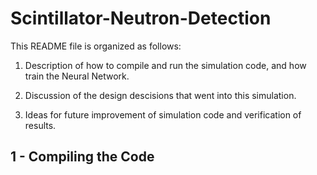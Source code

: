 # Scintillator-Neutron-Detection

This README file is organized as follows:

1. Description of how to compile and run the simulation code, 
   and how train the Neural Network.

2. Discussion of the design descisions that went into this simulation.

3. Ideas for future improvement of simulation code and verification of results.


## 1 - Compiling the Code
